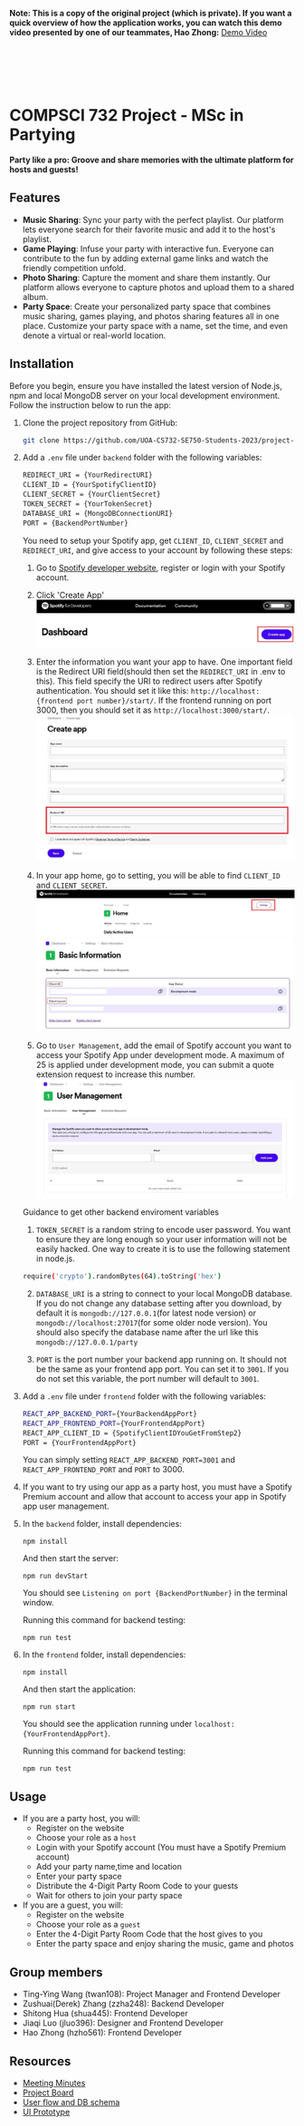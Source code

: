 **Note: This is a copy of the original project (which is private). If you want a quick overview of how the application works, you can watch this demo video presented by one of our teammates, Hao Zhong:** [Demo Video](https://drive.google.com/file/d/1N1QCjAxTN-ikzb-lnU9ia8AVdsHmTtxh/view?usp=drive_link)

<br />
<br />
<br />
<br />

# COMPSCI 732 Project - MSc in Partying
**Party like a pro: 
Groove and share memories with the ultimate platform for hosts and guests!**

## Features
- __Music Sharing__: Sync your party with the perfect playlist. Our platform lets everyone search for their favorite music and add it to the host's playlist.
- __Game Playing__: Infuse your party with interactive fun. Everyone can contribute to the fun by adding external game links and watch the friendly competition unfold.
- __Photo Sharing__: Capture the moment and share them instantly. Our platform allows everyone to capture photos and upload them to a shared album.
- __Party Space__: Create your personalized party space that combines music sharing, games playing, and photos sharing features all in one place. Customize your party space with a name, set the time, and even denote a virtual or real-world location.

## Installation

Before you begin, ensure you have installed the latest version of Node.js, npm and local MongoDB server on your local development environment. Follow the instruction below to run the app:

1. Clone the project repository from GitHub:
    ```bash
    git clone https://github.com/UOA-CS732-SE750-Students-2023/project-group-fluffy-fireflies
    ```

2. Add a `.env` file under `backend` folder with the following variables:
    ```bash
    REDIRECT_URI = {YourRedirectURI}
    CLIENT_ID = {YourSpotifyClientID}
    CLIENT_SECRET = {YourClientSecret}
    TOKEN_SECRET = {YourTokenSecret}
    DATABASE_URI = {MongoDBConnectionURI}
    PORT = {BackendPortNumber}
    ```

    You need to setup your Spotify app, get `CLIENT_ID`, `CLIENT_SECRET` and `REDIRECT_URI`, and give access to your account by following these steps:
    1. Go to [Spotify developer website](https://developer.spotify.com/dashboard), register or  login with your Spotify account.

    2. Click 'Create App'
    ![Spotify_app-1](doc_images/Spotify_app-1.JPG)

    3. Enter the information you want your app to have. One important field is the Redirect URI field(should then set the `REDIRECT_URI` in .env to this). This field specify the URI to redirect users after Spotify authentication. You should set it like this: `http://localhost:{frontend port number}/start/`. If the frontend running on port 3000, then you should set it as `http://localhost:3000/start/`.
    ![Spotify_app-2](doc_images/Spotify_app-2.JPG)

    4. In your app home, go to setting, you will be able to find `CLIENT_ID` and `CLIENT_SECRET`.
    ![Spotify_app-3](doc_images/Spotify_app-3.JPG)
    ![Spotify_app-4](doc_images/Spotify_app-4.JPG)

    5. Go to `User Management`, add the email of Spotify account you want to access your Spotify App under development mode. A maximum of 25 is applied under development mode, you can submit a quote extension request to increase this number.
    ![Spotify_app-5](doc_images/Spotify_app-5.JPG)

    Guidance to get other backend enviroment variables
    1. `TOKEN_SECRET` is a random string to encode user password. You want to ensure they are long enough so your user information will not be easily hacked. One way to create it is to use the following statement in node.js.
    ```bash
    require('crypto').randomBytes(64).toString('hex')
    ```

    2. `DATABASE_URI` is a string to connect to your local MongoDB database. If you do not change any database setting after you download, by default it is `mongodb://127.0.0.1`(for latest node version) or `mongodb://localhost:27017`(for some older node version). You should also specify the database name after the url like this `mongodb://127.0.0.1/party`

    3. `PORT` is the port number your backend app running on. It should not be the same as your frontend app port. You can set it to `3001`. If you do not set this variable, the port number will default to `3001`.
    
3. Add a `.env` file under `frontend` folder with the following variables:
    ```bash
    REACT_APP_BACKEND_PORT={YourBackendAppPort}
    REACT_APP_FRONTEND_PORT={YourFrontendAppPort}
    REACT_APP_CLIENT_ID = {SpotifyClientIDYouGetFromStep2}
    PORT = {YourFrontendAppPort}
    ```
    You can simply setting `REACT_APP_BACKEND_PORT=3001` and `REACT_APP_FRONTEND_PORT` and `PORT` to 3000.
4. If you want to try using our app as a party host, you must have a Spotify Premium account and allow that account to access your app in Spotify app user management.

5. In the `backend` folder, install dependencies:
    ``` 
    npm install
    ```
    And then start the server:
    ```
    npm run devStart
    ```
    You should see
    `Listening on port {BackendPortNumber}` in the terminal window.

    Running this command for backend testing:
    ``` 
    npm run test
    ```
6. In the `frontend` folder, install dependencies:
    ```
    npm install
    ```
    And then start the application:
    ```
    npm run start
    ```
    You should see the application running under `localhost:{YourFrontendAppPort}`.
    
    Running this command for backend testing:
    ``` 
    npm run test
    ```

## Usage
- If you are a party host, you will:
    - Register on the website
    - Choose your role as a `host`
    - Login with your Spotify account (You must have a Spotify Premium account)
    - Add your party name,time and location
    - Enter your party space
    - Distribute the 4-Digit Party Room Code to your guests
    - Wait for others to join your party space
- If you are a guest, you will:
    - Register on the website
    - Choose your role as a `guest`
    - Enter the 4-Digit Party Room Code that the host gives to you
    - Enter the party space and enjoy sharing the music, game and photos

## Group members
- Ting-Ying Wang (twan108): Project Manager and Frontend Developer
- Zushuai(Derek) Zhang (zzha248): Backend Developer
- Shitong Hua (shua445): Frontend Developer
- Jiaqi Luo (jluo396): Designer and Frontend Developer
- Hao Zhong (hzho561): Frontend Developer

## Resources
- [Meeting Minutes](https://github.com/UOA-CS732-SE750-Students-2023/project-group-fluffy-fireflies/wiki)
- [Project Board](https://github.com/orgs/UOA-CS732-SE750-Students-2023/projects/2)
- [User flow and DB schema](https://www.figma.com/file/QgjHye66DRs40dctD8kytG/Diagrams?node-id=0%3A1&t=A0IS9Xn3id1w5ojU-1)
- [UI Prototype](https://www.figma.com/proto/lCqCkMpeoR4nPByI7xLLVb/Website-Wireframes?node-id=1639-201&scaling=scale-down&page-id=1401:1984&starting-point-node-id=1639:201&show-proto-sidebar=1)